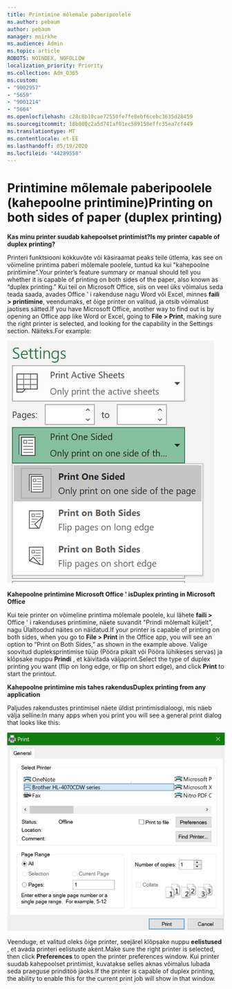 ```yaml
---
title: Printimine mõlemale paberipoolele
ms.author: pebaum
author: pebaum
manager: mnirkhe
ms.audience: Admin
ms.topic: article
ROBOTS: NOINDEX, NOFOLLOW
localization_priority: Priority
ms.collection: Adm_O365
ms.custom:
- "9002957"
- "5659"
- "9001214"
- "5664"
ms.openlocfilehash: c28c8b10cae72550fe7fe8ebf6cebc3635d28459
ms.sourcegitcommit: 18b080c2a5d741af01ec589158effc35ea7cf449
ms.translationtype: MT
ms.contentlocale: et-EE
ms.lasthandoff: 05/19/2020
ms.locfileid: "44289558"
---
```

# <a name="printing-on-both-sides-of-paper-duplex-printing"></a><span data-ttu-id="476db-102">Printimine mõlemale paberipoolele (kahepoolne printimine)</span><span class="sxs-lookup"><span data-stu-id="476db-102">Printing on both sides of paper (duplex printing)</span></span>

<span data-ttu-id="476db-103">**Kas minu printer suudab kahepoolset printimist?**</span><span class="sxs-lookup"><span data-stu-id="476db-103">**Is my printer capable of duplex printing?**</span></span>

<span data-ttu-id="476db-104">Printeri funktsiooni kokkuvõte või käsiraamat peaks teile ütlema, kas see on võimeline printima paberi mõlemale poolele, tuntud ka kui "kahepoolne printimine".</span><span class="sxs-lookup"><span data-stu-id="476db-104">Your printer’s feature summary or manual should tell you whether it is capable of printing on both sides of the paper, also known as “duplex printing.”</span></span> <span data-ttu-id="476db-105">Kui teil on Microsoft Office, siis on veel üks võimalus seda teada saada, avades Office ' i rakenduse nagu Word või Excel, minnes **faili > printimine**, veendumaks, et õige printer on valitud, ja otsib võimalust jaotises sätted.</span><span class="sxs-lookup"><span data-stu-id="476db-105">If you have Microsoft Office, another way to find out is by opening an Office app like Word or Excel, going to **File > Print**, making sure the right printer is selected, and looking for the capability in the Settings section.</span></span> <span data-ttu-id="476db-106">Näiteks.</span><span class="sxs-lookup"><span data-stu-id="476db-106">For example:</span></span> 

![Printeri sätted](media/print-settings.png)

<span data-ttu-id="476db-108">**Kahepoolne printimine Microsoft Office ' is**</span><span class="sxs-lookup"><span data-stu-id="476db-108">**Duplex printing in Microsoft Office**</span></span>

<span data-ttu-id="476db-109">Kui teie printer on võimeline printima mõlemale poolele, kui lähete **faili >** Office ' i rakenduses printimine, näete suvandit "Prindi mõlemalt küljelt", nagu Ülaltoodud näites on näidatud.</span><span class="sxs-lookup"><span data-stu-id="476db-109">If your printer is capable of printing on both sides, when you go to **File > Print** in the Office app, you will see an option to “Print on Both Sides,” as shown in the example above.</span></span>  <span data-ttu-id="476db-110">Valige soovitud dupleksprintimise tüüp (Pööra pikalt või Pööra lühikeses servas) ja klõpsake nuppu **Prindi** , et käivitada väljaprint.</span><span class="sxs-lookup"><span data-stu-id="476db-110">Select the type of duplex printing you want (flip on long edge, or flip on short edge), and click **Print** to start the printout.</span></span>

<span data-ttu-id="476db-111">**Kahepoolne printimine mis tahes rakendus**</span><span class="sxs-lookup"><span data-stu-id="476db-111">**Duplex printing from any application**</span></span>

<span data-ttu-id="476db-112">Paljudes rakendustes printimisel näete üldist printimisdialoogi, mis näeb välja selline:</span><span class="sxs-lookup"><span data-stu-id="476db-112">In many apps when you print you will see a general print dialog that looks like this:</span></span> 

![Prindi dialoog](media/print-dialog.png)

<span data-ttu-id="476db-114">Veenduge, et valitud oleks õige printer, seejärel klõpsake nuppu **eelistused** , et avada printeri eelistuste akent.</span><span class="sxs-lookup"><span data-stu-id="476db-114">Make sure the right printer is selected, then click **Preferences** to open the printer preferences window.</span></span> <span data-ttu-id="476db-115">Kui printer suudab kahepoolset printimist, kuvatakse selles aknas võimalus lubada seda praeguse prinditöö jaoks.</span><span class="sxs-lookup"><span data-stu-id="476db-115">If the printer is capable of duplex printing, the ability to enable this for the current print job will show in that window.</span></span>
